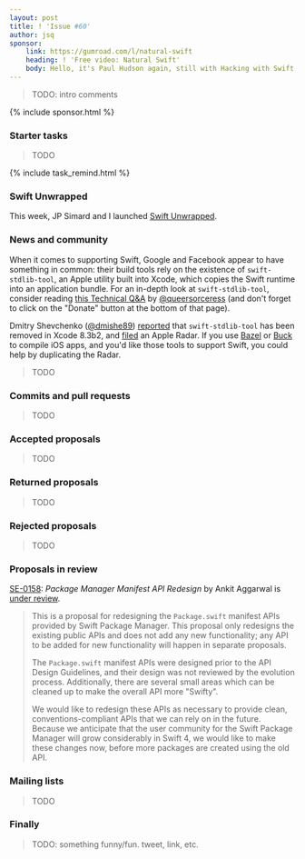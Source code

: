 ```yaml
---
layout: post
title: ! 'Issue #60'
author: jsq
sponsor:
    link: https://gumroad.com/l/natural-swift
    heading: ! 'Free video: Natural Swift'
    body: Hello, it's Paul Hudson again, still with Hacking with Swift, and still helping to support this awesome newsletter. After you've finished reading, why not download my Natural Swift video? It's 75 minutes of pure Swift goodness, and completely free.
---
```


> TODO: intro comments

<!--excerpt-->

{% include sponsor.html %}

### Starter tasks

> TODO

{% include task_remind.html %}

### Swift Unwrapped

This week, JP Simard and I launched [Swift Unwrapped](https://spec.fm/podcasts/swift-unwrapped).

### News and community

When it comes to supporting Swift, Google and Facebook appear to have something in common: their build tools rely on the existence of `swift-stdlib-tool`, an Apple utility built into Xcode, which copies the Swift runtime into an application bundle. For an in-depth look at `swift-stdlib-tool`, consider reading [this Technical Q&A](https://pewpewthespells.com/blog/swift_and_objc.html) by [@queersorceress](https://twitter.com/queersorceress) (and don't forget to click on the "Donate" button at the bottom of that page).

Dmitry Shevchenko ([@dmishe89](https://twitter.com/dmishe89)) [reported](https://bugs.swift.org/browse/SR-3957) that `swift-stdlib-tool` has been removed in Xcode 8.3b2, and [filed](https://openradar.appspot.com/radar?id=5608273688395776) an Apple Radar. If you use [Bazel](https://bazel.build) or [Buck](https://buckbuild.com) to compile iOS apps, and you'd like those tools to support Swift, you could help by duplicating the Radar.

> TODO

### Commits and pull requests

> TODO

### Accepted proposals

> TODO

### Returned proposals

> TODO

### Rejected proposals

> TODO

### Proposals in review

[SE-0158](https://github.com/apple/swift-evolution/blob/master/proposals/0158-package-manager-manifest-api-redesign.md): *Package Manager Manifest API Redesign* by Ankit Aggarwal is [under review](https://lists.swift.org/pipermail/swift-evolution-announce/2017-March/000329.html).

> This is a proposal for redesigning the `Package.swift` manifest APIs provided by Swift Package Manager.
This proposal only redesigns the existing public APIs and does not add any new functionality; any API to be added for new functionality will happen in separate proposals.
>
> The `Package.swift` manifest APIs were designed prior to the API Design Guidelines, and their design was not reviewed by the evolution process. Additionally, there are several small areas which can be cleaned up to make the overall API more "Swifty".
>
> We would like to redesign these APIs as necessary to provide clean, conventions-compliant APIs that we can rely on in the future. Because we anticipate that the user community for the Swift Package Manager will grow considerably in Swift 4, we would like to make these changes now, before more packages are created using the old API.

### Mailing lists

> TODO

### Finally

> TODO: something funny/fun. tweet, link, etc.
